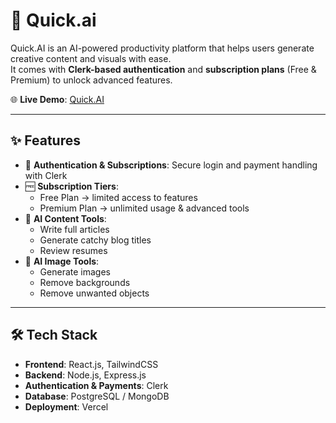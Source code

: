 # 🚀 Quick.ai

Quick.AI is an AI-powered productivity platform that helps users generate creative content and visuals with ease.  
It comes with **Clerk-based authentication** and **subscription plans** (Free & Premium) to unlock advanced features.  

🌐 **Live Demo**: [Quick.AI]([https://your-vercel-link.vercel.app](https://quick-ai-rust.vercel.app/))

---

## ✨ Features
- 🔑 **Authentication & Subscriptions**: Secure login and payment handling with Clerk  
- 🆓 **Subscription Tiers**:
  - Free Plan → limited access to features  
  - Premium Plan → unlimited usage & advanced tools  
- 📝 **AI Content Tools**:
  - Write full articles  
  - Generate catchy blog titles  
  - Review resumes  
- 🎨 **AI Image Tools**:
  - Generate images  
  - Remove backgrounds  
  - Remove unwanted objects  

---

## 🛠️ Tech Stack
- **Frontend**: React.js, TailwindCSS  
- **Backend**: Node.js, Express.js  
- **Authentication & Payments**: Clerk  
- **Database**: PostgreSQL / MongoDB 
- **Deployment**: Vercel  


